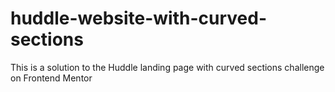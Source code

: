 # huddle-website-with-curved-sections
This is a solution to the Huddle landing page with curved sections challenge on Frontend Mentor
